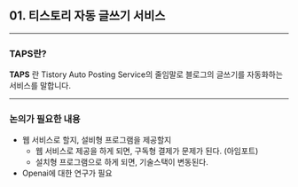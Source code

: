 ## 01. 티스토리 자동 글쓰기 서비스
---

### TAPS란?
__TAPS__ 란 Tistory Auto Posting Service의 줄임말로 블로그의 글쓰기를 자동화하는 서비스를 말합니다.


---
### 논의가 필요한 내용
- 웹 서비스로 할지, 설비형 프로그램을 제공할지
    - 웹 서비스로 제공을 하게 되면, 구독형 결제가 문제가 된다. (아임포트)
    - 설치형 프로그램으로 하게 되면, 기술스택이 변동된다.
- Openai에 대한 연구가 필요

